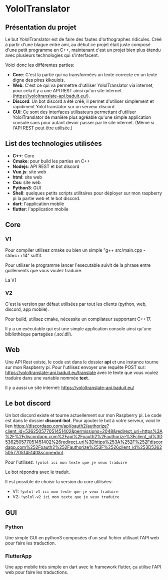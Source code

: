 # YololTranslator
## Présentation du projet
Le but YololTranslator est de faire des fautes d'orthographes ridicules. Créé à partir d'une blague entre ami, au début ce projet était juste composé d'une petit programme en C++, maintenant c'est un projet bien plus étendu avec plusieurs technologies qui s'interfacent.

Voici donc les différentes parties:
- __Core__: C'est la partie qui va transformées un texte correcte en un texte digne des pires kikoulols.
- __Web__: C'est ce qui va permettre d'utiliser YololTranslator via internet, pour cela il y a une API REST ainsi qu'un site internet (https://yololtranslate-api.baduit.eu/).
- __Discord__: Un bot discord a été créé, il permet d'utiliser simplement et rapidiment YololTranslator sur un serveur discord.
- __GUI__: Ce sont des interfaces utilisateurs permettant d'utiliser YololTranslator de manière plus agréable qu'une simple application console sans pour autant devoir passer par le site internet. (Même si l'API REST peut être utilisée.)

## List des technologies utilisées
- __C++__: Core
- __Cmake__: pour build les parties en C++
- __Nodejs__: API REST et bot discord
- __Vue.js__: site web
- __html__: site web
- __Css__: site web
- __Python3__: GUI
- __Shell__: quelques petits scripts utilitaires pour déployer sur mon raspberry pi la partie web et le bot discord.
- __dart__: l'application mobile
- __flutter__: l'application mobile

## Core
### V1
Pour compiler utilisez cmake ou bien un simple "g++ src/main.cpp -std=c++14" suffit.

Pour utiliser le programme lancer l'executable suivit de la phrase entre guillements que vous voulez traduire.

La V1 

### V2
C'est la version par défaut utilisées par tout les clients (python, web, discord, app mobile).

Pour build, utilisez cmake, nécessite un compilateur supportant C++17.

Il y a un exécutable qui est une simple application console ainsi qu'une bibliothèque partagées (.so/.dll).

## Web
Une API Rest existe, le code est dans le dossier __api__ et une instance tourne sur mon Raspberry pi. Pour l'utilisez envoyer une requête POST sur: https://yololtranslate-api.baduit.eu/translate avec le texte que vous voulez traduire dans une variable nommée __text__.

Il y a aussi un site internet: https://yololtranslate-api.baduit.eu/

## Le bot discord
Un bot discord existe et tourne actuellement sur mon Raspberry pi. Le code est dans le dossier __discord-bot__. Pour ajouter le bot à votre serveur, voici le lien https://discordapp.com/api/oauth2/authorize?client_id=536250577051451402&permissions=2048&redirect_uri=https%3A%2F%2Fdiscordapp.com%2Fapi%2Foauth2%2Fauthorize%3Fclient_id%3D536250577051451402%26redirect_uri%3Dhttps%253A%252F%252Fdiscordapp.com%252Foauth2%252Fauthorize%253F%2526client_id%253D53625057705145140&scope=bot.

Pour l'utilisez:
`!yolol ici mon texte que je veux traduire`

Le bot répondra avec le traduit.

Il est possible de choisir la version du core utilisées:
- V1: `!yolol-v1 ici mon texte que je veux traduire`
- V2: `!yolol-v2 ici mon texte que je veux traduire`

## GUI
### Python
Une simple GUI en python3 composées d'un seul fichier utilisant l'API web pour faire les traduction.

### FlutterApp
Une app mobile très simple en dart avec le framework flutter, ça utilise l'API web pour faire les traductions.
